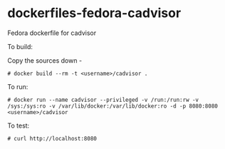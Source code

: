 dockerfiles-fedora-cadvisor
========================

Fedora dockerfile for cadvisor

To build:

Copy the sources down -

    # docker build --rm -t <username>/cadvisor .

To run:

    # docker run --name cadvisor --privileged -v /run:/run:rw -v /sys:/sys:ro -v /var/lib/docker:/var/lib/docker:ro -d -p 8080:8080 <username>/cadvisor

To test:

    # curl http://localhost:8080

